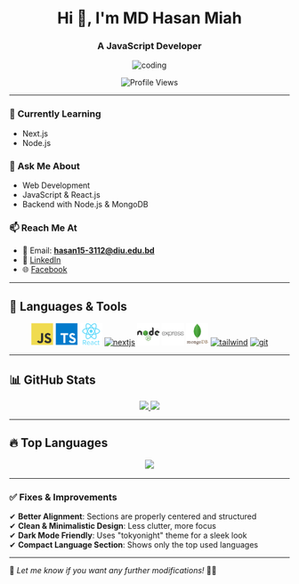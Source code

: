 <h1 align="center">Hi 👋, I'm MD Hasan Miah</h1>
<h3 align="center">A JavaScript Developer</h3>

<p align="center">
  <img src="https://encrypted-tbn0.gstatic.com/images?q=tbn:ANd9GcTJsKZVppBhshJBN6_RHp9luylwz4eQO4I8Tg&usqp=CAU" alt="coding" width="400"/>
</p>

<p align="center">
  <img src="https://komarev.com/ghpvc/?username=getch-hasan&label=Profile%20views&color=0e75b6&style=flat" alt="Profile Views" />
</p>

---

### 🌱 **Currently Learning**
- Next.js
- Node.js

### 💬 **Ask Me About**
- Web Development  
- JavaScript & React.js  
- Backend with Node.js & MongoDB  

### 📫 **Reach Me At**
- 📧 Email: **hasan15-3112@diu.edu.bd**
- 🔗 [LinkedIn](https://linkedin.com/in/mohammad-hasan-184904205)
- 🌐 [Facebook](https://fb.com/hasan.15.3112)

---

## 🚀 **Languages & Tools**
<p align="center">
  <a href="https://developer.mozilla.org/en-US/docs/Web/JavaScript"><img src="https://raw.githubusercontent.com/devicons/devicon/master/icons/javascript/javascript-original.svg" alt="javascript" width="40" height="40"/></a>
  <a href="https://www.typescriptlang.org/"><img src="https://raw.githubusercontent.com/devicons/devicon/master/icons/typescript/typescript-original.svg" alt="typescript" width="40" height="40"/></a>
  <a href="https://reactjs.org/"><img src="https://raw.githubusercontent.com/devicons/devicon/master/icons/react/react-original-wordmark.svg" alt="react" width="40" height="40"/></a>
  <a href="https://nextjs.org/"><img src="https://cdn.worldvectorlogo.com/logos/nextjs-2.svg" alt="nextjs" width="40" height="40"/></a>
  <a href="https://nodejs.org/"><img src="https://raw.githubusercontent.com/devicons/devicon/master/icons/nodejs/nodejs-original-wordmark.svg" alt="nodejs" width="40" height="40"/></a>
  <a href="https://expressjs.com/"><img src="https://raw.githubusercontent.com/devicons/devicon/master/icons/express/express-original-wordmark.svg" alt="express" width="40" height="40"/></a>
  <a href="https://www.mongodb.com/"><img src="https://raw.githubusercontent.com/devicons/devicon/master/icons/mongodb/mongodb-original-wordmark.svg" alt="mongodb" width="40" height="40"/></a>
  <a href="https://tailwindcss.com/"><img src="https://www.vectorlogo.zone/logos/tailwindcss/tailwindcss-icon.svg" alt="tailwind" width="40" height="40"/></a>
  <a href="https://git-scm.com/"><img src="https://www.vectorlogo.zone/logos/git-scm/git-scm-icon.svg" alt="git" width="40" height="40"/></a>
</p>

---

## 📊 **GitHub Stats**
<p align="center">
  <a href="https://github.com/getch-hasan">
    <img height="180em" src="https://github-readme-stats.vercel.app/api?username=getch-hasan&show_icons=true&theme=tokyonight&hide_border=true&count_private=true"/>
    <img height="180em" src="https://github-readme-streak-stats.herokuapp.com/?user=getch-hasan&theme=tokyonight&hide_border=true"/>
  </a>
</p>

---

## 🔥 **Top Languages**
<p align="center">
  <a href="https://github.com/getch-hasan">
    <img height="180em" src="https://github-readme-stats.vercel.app/api/top-langs/?username=getch-hasan&layout=compact&langs_count=10&theme=tokyonight&hide_border=true"/>
  </a>
</p>

---

### ✅ **Fixes & Improvements**
✔ **Better Alignment**: Sections are properly centered and structured  
✔ **Clean & Minimalistic Design**: Less clutter, more focus  
✔ **Dark Mode Friendly**: Uses "tokyonight" theme for a sleek look  
✔ **Compact Language Section**: Shows only the top used languages  

---

🔹 *Let me know if you want any further modifications!* 🚀🔥
